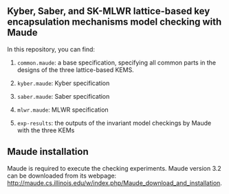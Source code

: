 ## Kyber, Saber, and SK-MLWR lattice-based key encapsulation mechanisms model checking with Maude

In this repository, you can find:

1) `common.maude`: a base specification, specifying all common parts in the designs of the three lattice-based KEMS.

2) `kyber.maude`: Kyber specification
3) `saber.maude`: Saber specification
4) `mlwr.maude`: MLWR specification
5) `exp-results`: the outputs of the invariant model checkings by Maude with the three KEMs

## Maude installation
Maude is required to execute the checking experiments. Maude version 3.2 can be downloaded from its webpage: http://maude.cs.illinois.edu/w/index.php/Maude_download_and_installation.
